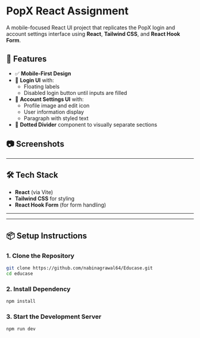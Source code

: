 # PopX React Assignment

A mobile-focused React UI project that replicates the PopX login and account settings interface using **React**, **Tailwind CSS**, and **React Hook Form**.

## 🚀 Features

- ✅ **Mobile-First Design** 
- 🔐 **Login UI** with:
  - Floating labels
  - Disabled login button until inputs are filled
- 👤 **Account Settings UI** with:
  - Profile image and edit icon
  - User information display
  - Paragraph with styled text
- 🔹 **Dotted Divider** component to visually separate sections

## 📷 Screenshots
---

## 🛠️ Tech Stack

- **React** (via Vite)
- **Tailwind CSS** for styling
- **React Hook Form** (for form handling)

---

---

## 📦 Setup Instructions

### 1. Clone the Repository

```bash
git clone https://github.com/nabinagrawal64/Educase.git
cd educase
```
### 2. Install Dependency

```bash
npm install
```
### 3. Start the Development Server

```bash
npm run dev
```

